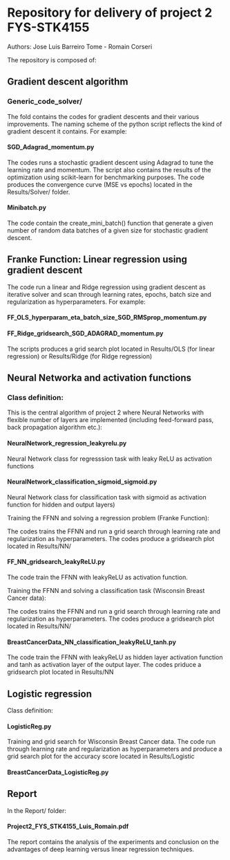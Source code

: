 # Repository for delivery of project 2 FYS-STK4155
Authors: Jose Luis Barreiro Tome - Romain Corseri


The repository is composed of:

## Gradient descent algorithm

### Generic_code_solver/
The fold contains the codes for gradient descents and their various improvements. The naming scheme of the python script reflects the kind of gradient descent it contains. For example:

#### SGD_Adagrad_momentum.py
The codes runs a stochastic gradient descent using Adagrad to tune the learning rate and momentum. The script also contains the results of the optimization using scikit-learn for benchmarking purposes. The code produces the convergence curve (MSE vs epochs) located in the Results/Solver/ folder.

#### Minibatch.py
The code contain the create_mini_batch() function that generate a given number of random data batches of a given size for stochastic gradient descent. 

## Franke Function: Linear regression using gradient descent

The code run a linear and Ridge regression using gradient descent as iterative solver and scan through learning rates, epochs, batch size and regularization as hyperparameters. For example:

#### FF_OLS_hyperparam_eta_batch_size_SGD_RMSprop_momentum.py
#### FF_Ridge_gridsearch_SGD_ADAGRAD_momentum.py 

The scripts produces a grid search plot located in Results/OLS (for linear regression) or Results/Ridge (for Ridge regression)

## Neural Networka  and activation functions

### Class definition:

This is the central algorithm of project 2 where Neural Networks with flexible number of layers are implemented (including feed-forward pass, back propagation algorithm etc.):

#### NeuralNetwork_regression_leakyrelu.py
Neural Network class for regresssion task with leaky ReLU as activation functions
#### NeuralNetwork_classification_sigmoid_sigmoid.py 
Neural Network class for classification task with sigmoid as activation function for hidden and output layers)


Training the FFNN and solving  a regression problem (Franke Function):

The codes trains the FFNN and run a grid search through learning rate and regularization as hyperparameters. The codes produce a gridsearch plot located in Results/NN/ 

#### FF_NN_gridsearch_leakyReLU.py
The code train the FFNN with leakyReLU as activation function.


Training the FFNN and solving a classification task (Wisconsin Breast Cancer data):

The codes trains the FFNN and run a grid search through learning rate and regularization as hyperparameters. The codes produce a gridsearch plot located in Results/NN/ 

#### BreastCancerData_NN_classification_leakyReLU_tanh.py
The code train the FFNN with leakyReLU as hidden layer activation function and tanh as activation layer of the output layer. The codes priduce a gridsearch plot located in Results/NN


## Logistic regression

Class definition:

#### LogisticReg.py

Training and grid search for Wisconsin Breast Cancer data. The code run through learning rate and regularization as hyperparameters and produce a grid search plot for the accuracy score located in Results/Logistic

#### BreastCancerData_LogisticReg.py

## Report

In the Report/ folder:

#### Project2_FYS_STK4155_Luis_Romain.pdf
The report contains the analysis of the experiments and conclusion on the advantages of deep learning versus linear regression techniques.

 




